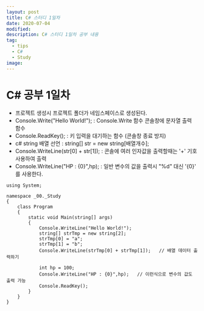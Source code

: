 ```yaml
---
layout: post
title: C# 스터디 1일차
date: 2020-07-04
modified: 
description: C# 스터디 1일차 공부 내용
tag:
  - tips
  - C#
  - Study
image:
---
```


# C# 공부 1일차

- 프로젝트 생성시 프로젝트 폴더가 네임스페이스로 생성된다.
- Console.Write("Hello World!"); : Console.Write 함수 콘솔창에 문자열 출력 함수
- Console.ReadKey(); : 키 입력을 대기하는 함수 (콘솔창 종료 방지)
- c# string 배열 선언 : string[] str = new string[배열개수];
- Console.WriteLine(str[0] + str[1]); : 콘솔에 여러 인자값을 출력할때는 '+' 기호 사용하여 출력
- Console.WriteLine("HP : {0}",hp); : 일반 변수의 값을 출력시 "%d" 대신 '{0}' 를 사용한다.

```
using System;

namespace _00._Study
{
    class Program
    {
        static void Main(string[] args)
        {
            Console.WriteLine("Hello World!");
            string[] strTmp = new string[2];
            strTmp[0] = "a";
            strTmp[1] = "b";
            Console.WriteLine(strTmp[0] + strTmp[1]);	// 배열 데이터 출력하기

            int hp = 100;
            Console.WriteLine("HP : {0}",hp);	// 이런식으로 변수의 값도 출력 가능
            Console.ReadKey();
        }
    }
}
```